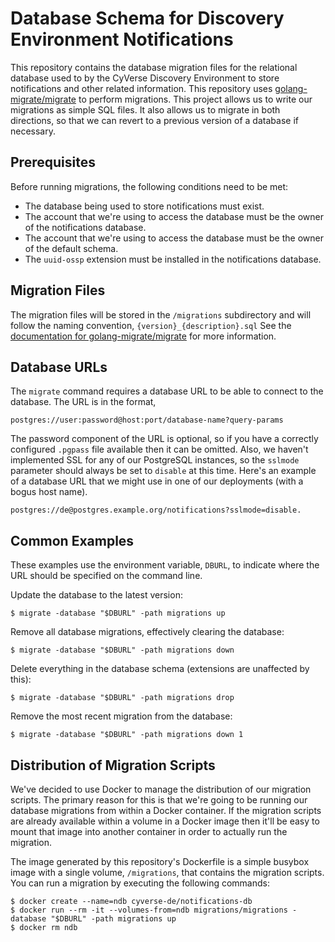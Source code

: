 # Database Schema for Discovery Environment Notifications

This repository contains the database migration files for the relational database used to by the CyVerse Discovery
Environment to store notifications and other related information. This repository uses [golang-migrate/migrate][1] to
perform migrations. This project allows us to write our migrations as simple SQL files. It also allows us to migrate in
both directions, so that we can revert to a previous version of a database if necessary.

## Prerequisites

Before running migrations, the following conditions need to be met:

- The database being used to store notifications must exist.
- The account that we're using to access the database must be the owner of the notifications database.
- The account that we're using to access the database must be the owner of the default schema.
- The `uuid-ossp` extension must be installed in the notifications database.

## Migration Files

The migration files will be stored in the `/migrations` subdirectory and will follow the naming convention,
`{version}_{description}.sql` See the [documentation for golang-migrate/migrate][1] for more information.

## Database URLs

The `migrate` command requires a database URL to be able to connect to the database. The URL is in the format,

```
postgres://user:password@host:port/database-name?query-params
```

The password component of the URL is optional, so if you have a correctly configured `.pgpass` file available then it
can be omitted. Also, we haven't implemented SSL for any of our PostgreSQL instances, so the `sslmode` parameter should
always be set to `disable` at this time. Here's an example of a database URL that we might use in one of our deployments
(with a bogus host name).

```
postgres://de@postgres.example.org/notifications?sslmode=disable.
```

## Common Examples

These examples use the environment variable, `DBURL`, to indicate where the URL should be specified on the command line.

Update the database to the latest version:

```
$ migrate -database "$DBURL" -path migrations up
```

Remove all database migrations, effectively clearing the database:

```
$ migrate -database "$DBURL" -path migrations down
```

Delete everything in the database schema (extensions are unaffected by this):

```
$ migrate -database "$DBURL" -path migrations drop
```

Remove the most recent migration from the database:

```
$ migrate -database "$DBURL" -path migrations down 1
```

## Distribution of Migration Scripts

We've decided to use Docker to manage the distribution of our migration scripts. The primary reason for this is that
we're going to be running our database migrations from within a Docker container. If the migration scripts are already
available within a volume in a Docker image then it'll be easy to mount that image into another container in order to
actually run the migration.

The image generated by this repository's Dockerfile is a simple busybox image with a single volume, `/migrations`, that
contains the migration scripts. You can run a migration by executing the following commands:

```
$ docker create --name=ndb cyverse-de/notifications-db
$ docker run --rm -it --volumes-from=ndb migrations/migrations -database "$DBURL" -path migrations up
$ docker rm ndb
```

[1]: https://github.com/golang-migrate/migrate
